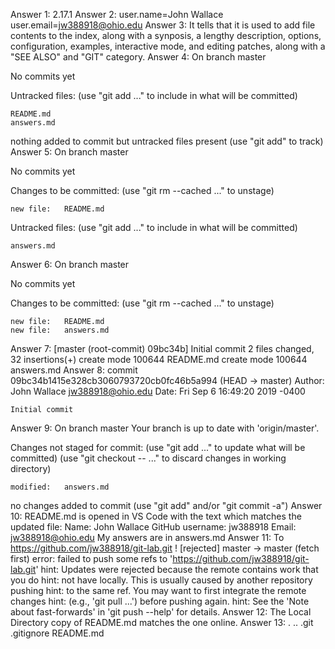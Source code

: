 Answer 1: 2.17.1
Answer 2: user.name=John Wallace
          user.email=jw388918@ohio.edu
Answer 3: It tells that it is used to add file contents to the index, along with a synposis, a lengthy description, options, configuration, examples, interactive mode, and editing patches, along with a "SEE ALSO" and "GIT" category.
Answer 4: On branch master

No commits yet

Untracked files:
  (use "git add <file>..." to include in what will be committed)

	README.md
	answers.md

nothing added to commit but untracked files present (use "git add" to track)
Answer 5: On branch master

No commits yet

Changes to be committed:
  (use "git rm --cached <file>..." to unstage)

	new file:   README.md

Untracked files:
  (use "git add <file>..." to include in what will be committed)

	answers.md
Answer 6: On branch master

No commits yet

Changes to be committed:
  (use "git rm --cached <file>..." to unstage)

	new file:   README.md
	new file:   answers.md
Answer 7: [master (root-commit) 09bc34b] Initial commit
 2 files changed, 32 insertions(+)
 create mode 100644 README.md
 create mode 100644 answers.md
Answer 8: commit 09bc34b1415e328cb3060793720cb0fc46b5a994 (HEAD -> master)
Author: John Wallace <jw388918@ohio.edu>
Date:   Fri Sep 6 16:49:20 2019 -0400

    Initial commit
Answer 9: On branch master
Your branch is up to date with 'origin/master'.

Changes not staged for commit:
  (use "git add <file>..." to update what will be committed)
  (use "git checkout -- <file>..." to discard changes in working directory)

	modified:   answers.md

no changes added to commit (use "git add" and/or "git commit -a")
Answer 10: README.md is opened in VS Code with the text which matches the updated file:
Name: John Wallace
GitHub username: jw388918
Email: jw388918@ohio.edu
My answers are in answers.md
Answer 11: To https://github.com/jw388918/git-lab.git
 ! [rejected]        master -> master (fetch first)
error: failed to push some refs to 'https://github.com/jw388918/git-lab.git'
hint: Updates were rejected because the remote contains work that you do
hint: not have locally. This is usually caused by another repository pushing
hint: to the same ref. You may want to first integrate the remote changes
hint: (e.g., 'git pull ...') before pushing again.
hint: See the 'Note about fast-forwards' in 'git push --help' for details.
Answer 12: The Local Directory copy of README.md matches the one online.
Answer 13: .  ..  .git  .gitignore  README.md

